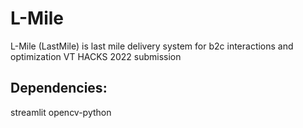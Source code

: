 # L-Mile
L-Mile (LastMile) is last mile delivery system for b2c interactions and optimization VT HACKS 2022 submission


## Dependencies:

streamlit
opencv-python
